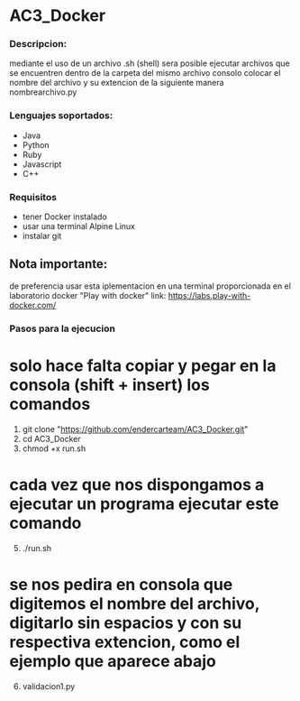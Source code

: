 # AC3_Docker
### Descripcion:
mediante el uso de un archivo .sh (shell) sera posible ejecutar archivos que se encuentren dentro de la carpeta del mismo archivo consolo colocar el nombre del archivo y su extencion de la siguiente manera nombrearchivo.py 
### Lenguajes soportados:
- Java
- Python
- Ruby
- Javascript
- C++
### Requisitos
- tener Docker instalado
- usar una terminal Alpine Linux
- instalar git
## Nota importante:
de preferencia usar esta iplementacion en una terminal proporcionada en el laboratorio docker "Play with docker" link: https://labs.play-with-docker.com/
### Pasos para la ejecucion
# solo hace falta copiar y pegar en la consola (shift + insert) los comandos
1. git clone "https://github.com/endercarteam/AC3_Docker.git"
2. cd AC3_Docker
3. chmod +x run.sh
# cada vez que nos dispongamos a ejecutar un programa ejecutar este comando   
5. ./run.sh
# se nos pedira en consola que digitemos el nombre del archivo, digitarlo sin espacios y con su respectiva extencion, como el ejemplo que aparece abajo   
6. validacion1.py
